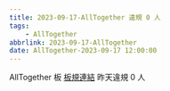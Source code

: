 ```yaml
---
title: 2023-09-17-AllTogether 違規 0 人
tags:
    - AllTogether
abbrlink: 2023-09-17-AllTogether
date: AllTogether-2023-09-17 12:00:00
---
```

AllTogether 板 [板規連結](https://www.ptt.cc/bbs/AllTogether/M.1643211430.A.5FB.html)
昨天違規 0 人
